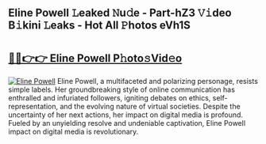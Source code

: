 ## Eline Powell 𝙻eaked 𝙽u𝚍e - Part-hZ3 𝚅𝚒deo B𝚒kini 𝙻eaks - Hot All 𝙿hotos eVh1S

# <h2><a href="http://ld3sny.urlbe.top/?page=Eline+Powell">🔗🔗👉👉 Eline Powell P𝚑oto𝚜Vid𝚎o</a></h2>

[![Eline Powell](https://i.imgur.com/eBuTRDB.gif)](http://ld3sny.urlbe.top/?page=Eline+Powell)
Eline Powell, a multifaceted and polarizing personage, resists simple labels. Her groundbreaking style of online communication has enthralled and infuriated followers, igniting debates on ethics, self-representation, and the evolving nature of virtual societies. Despite the uncertainty of her next actions, her impact on digital media is profound. Fueled by an unyielding resolve and undeniable captivation, Eline Powell impact on digital media is revolutionary.
